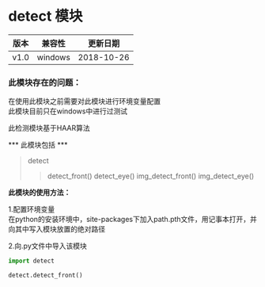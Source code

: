 # detect 模块

  **版本**   | **兼容性** | **更新日期**
  ----      | -----      | ------
  v1.0      | windows    | 2018-10-26

### 此模块存在的问题：  
在使用此模块之前需要对此模块进行环境变量配置  
此模块目前只在windows中进行过测试  



此检测模块基于HAAR算法  

*** 此模块包括 ***

>detect
>>detect_front()
>>detect_eye()
>>img_detect_front()
>>img_detect_eye()

**此模块的使用方法：**

1.配置环境变量  
在python的安装环境中，site-packages下加入path.pth文件，用记事本打开，并向其中写入模块放置的绝对路径 

2.向.py文件中导入该模块

```python
import detect

detect.detect_front()

```

